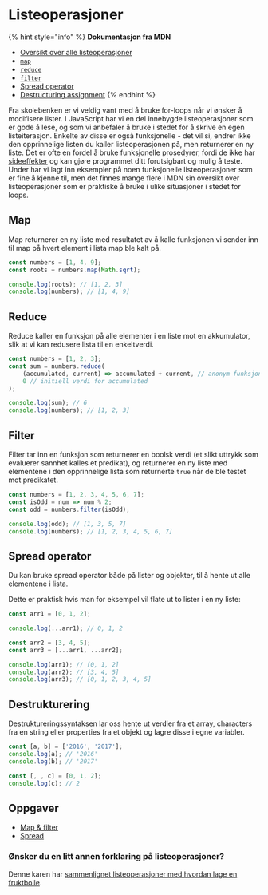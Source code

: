 # Listeoperasjoner

{% hint style="info" %}
**Dokumentasjon fra MDN**

* [Oversikt over alle listeoperasjoner](https://developer.mozilla.org/en-US/docs/Web/JavaScript/Reference/Global_Objects/Array)
* [`map`](https://developer.mozilla.org/en-US/docs/Web/JavaScript/Reference/Global_Objects/Array/map?v=control)
* [`reduce`](https://developer.mozilla.org/en-US/docs/Web/JavaScript/Reference/Global_Objects/Array/reduce?v=control)
* [`filter`](https://developer.mozilla.org/en-US/docs/Web/JavaScript/Reference/Global_Objects/Array/filter?v=control)
* [Spread operator](https://developer.mozilla.org/en-US/docs/Web/JavaScript/Reference/Operators/Spread_operator)
* [Destructuring assignment](https://developer.mozilla.org/en/docs/Web/JavaScript/Reference/Operators/Destructuring_assignment)
{% endhint %}

Fra skolebenken er vi veldig vant med å bruke for-loops når vi ønsker å modifisere lister. I JavaScript har vi en del innebygde listeoperasjoner som er gode å lese, og som vi anbefaler å bruke i stedet for å skrive en egen listeiterasjon. Enkelte av disse er også funksjonelle - det vil si, endrer ikke den opprinnelige listen du kaller listeoperasjonen på, men returnerer en ny liste. Det er ofte en fordel å bruke funksjonelle prosedyrer, fordi de ikke har [sideeffekter](https://en.wikipedia.org/wiki/Side_effect_%28computer_science%29) og kan gjøre programmet ditt forutsigbart og mulig å teste. Under har vi lagt inn eksempler på noen funksjonelle listeoperasjoner som er fine å kjenne til, men det finnes mange flere i MDN sin oversikt over listeoperasjoner som er praktiske å bruke i ulike situasjoner i stedet for loops.

## Map

Map returnerer en ny liste med resultatet av å kalle funksjonen vi sender inn til map på hvert element i lista map ble kalt på.

```javascript
const numbers = [1, 4, 9];
const roots = numbers.map(Math.sqrt);

console.log(roots); // [1, 2, 3]
console.log(numbers); // [1, 4, 9]
```

## Reduce

Reduce kaller en funksjon på alle elementer i en liste mot en akkumulator, slik at vi kan redusere lista til en enkeltverdi.

```javascript
const numbers = [1, 2, 3];
const sum = numbers.reduce(
    (accumulated, current) => accumulated + current, // anonym funksjon
    0 // initiell verdi for accumulated
);

console.log(sum); // 6
console.log(numbers); // [1, 2, 3]
```

## Filter

Filter tar inn en funksjon som returnerer en boolsk verdi \(et slikt uttrykk som evaluerer sannhet kalles et predikat\), og returnerer en ny liste med elementene i den opprinnelige lista som returnerte `true` når de ble testet mot predikatet.

```javascript
const numbers = [1, 2, 3, 4, 5, 6, 7];
const isOdd = num => num % 2;
const odd = numbers.filter(isOdd);

console.log(odd); // [1, 3, 5, 7]
console.log(numbers); // [1, 2, 3, 4, 5, 6, 7]
```

## Spread operator

Du kan bruke spread operator både på lister og objekter, til å hente ut alle elementene i lista.

Dette er praktisk hvis man for eksempel vil flate ut to lister i en ny liste:

```javascript
const arr1 = [0, 1, 2];

console.log(...arr1); // 0, 1, 2

const arr2 = [3, 4, 5];
const arr3 = [...arr1, ...arr2];

console.log(arr1); // [0, 1, 2]
console.log(arr2); // [3, 4, 5]
console.log(arr3); // [0, 1, 2, 3, 4, 5]
```

## Destrukturering

Destruktureringssyntaksen lar oss hente ut verdier fra et array, characters fra en string eller properties fra et objekt og lagre disse i egne variabler.

```javascript
const [a, b] = ['2016', '2017'];
console.log(a); // '2016'
console.log(b); // '2017'

const [, , c] = [0, 1, 2];
console.log(c); // 2
```

## Oppgaver

* [Map & filter](http://jsbin.com/pocunot/1/edit?js,console)
* [Spread](http://jsbin.com/pajizet/1/edit?js,output)

### Ønsker du en litt annen forklaring på listeoperasjoner? 

Denne karen har [sammenlignet listeoperasjoner med hvordan lage en fruktbolle](https://codepen.io/andersschmidt/full/MqaBxG).

